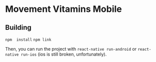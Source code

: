 # Movement Vitamins Mobile

## Building

```npm  install```
```npm link```

Then, you can run the project with ```react-native run-android``` or ```react-native run-ios``` (ios is still broken, unfortunately).
